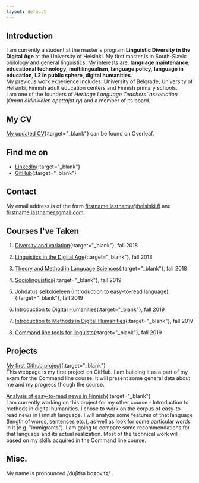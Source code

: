 ```yaml
---
layout: default
---
```


## Introduction

I am currently a student at the master's program **Linguistic Diversity in the Digital Age** at the University of Helsinki. My first master is in South-Slavic philology and general linguistics. My interests are: **language maintenance**, **educational technology**, **multilingualism**, **language policy**, **language in education**, **L2 in public sphere**, **digital humanities**.  
My previous work experience includes: University of Belgrade, University of Helsinki, Finnish adult education centers and Finnish primary schools.  
I am one of the founders of _Heritage Language Teachers' association_ (_Oman äidinkielen opettajat ry_) and a member of its board.

## My CV

[My updated CV](https://www.overleaf.com/read/dszwfhnysckx){:target="_blank"} can be found on Overleaf.

## Find me on

* [LinkedIn](https://linkedin.com/in/dusicabozovic){:target="_blank"}
* [GitHub](https://github.com/dubosizocavic){:target="_blank"}

## Contact

My email address is of the form firstname.lastname@helsinki.fi and firstname.lastname@gmail.com. 

## Courses I've Taken

1. [Diversity and variation](https://courses.helsinki.fi/en/lda-3102/130805771){:target="_blank"}, fall 2018

2. [Linguistics in the Digital Age](https://courses.helsinki.fi/en/lda-3103/130805706){:target="_blank"}, fall 2018

3. [Theory and Method in Language Sciences](https://courses.helsinki.fi/en/lda-3101/130805385){:target="_blank"}, fall 2018

4. [Sociolinguistics](https://courses.helsinki.fi/en/lda-g3106/130806664){:target="_blank"}, fall 2019

5. [Johdatus selkokieleen (Introduction to easy-to-read language)](https://courses.helsinki.fi/en/suku-s326/129316757){:target="_blank"}, fall&nbsp;2019

6. [Introduction to Digital Humanities](https://courses.helsinki.fi/en/LDA-H501/130806489){:target="_blank"}, fall 2019

7. [Introduction to Methods in Digital Humanities](https://courses.helsinki.fi/en/LDA-H503/130806617){:target="_blank"}, fall 2019

8. [Command line tools for linguists](https://courses.helsinki.fi/en/KIK-LG219/129824412){:target="_blank"}, fall 2019

## Projects

[My first Github project](https://github.com/dubosizocavic/dubosizocavic.github.io){:target="_blank"}  
This webpage is my first project on GitHub. I am building it as a part of my exam for the Command line course. It will present some general data about me and my progress though the course.

[Analysis of easy-to-read news in Finnish](https://github.com/dubosizocavic/dhproject){:target="_blank"}  
I am currently working on this project for my other course - Introduction to methods in digital humanities. I chose to work on the corpus of easy-to-read news in Finnish language. I will analyze some features of that language (length of words, sentences etc.), as well as look for some particular words in it (e.g. "immigrants"). I am going to compare some recommendations for that language and its actual realization. Most of the technical work will based on my skills acquired in the Command line course.

## Misc. 

My name is pronounced /duʃit͡sa boʒovit͡ɕ/  .